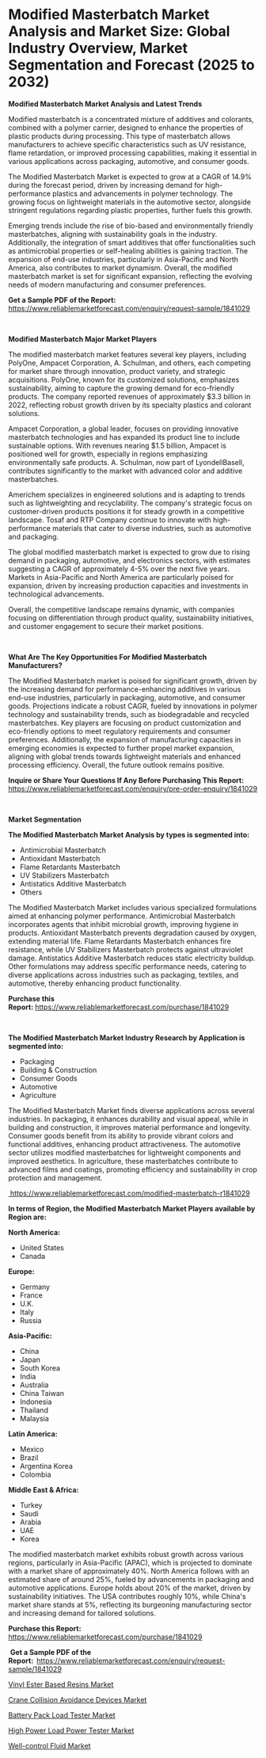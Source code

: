<p><h1>Modified Masterbatch Market Analysis and Market Size: Global Industry Overview, Market Segmentation and Forecast (2025 to 2032)</h1></p><p><strong>Modified Masterbatch Market Analysis and Latest Trends</strong></p>
<p><p>Modified masterbatch is a concentrated mixture of additives and colorants, combined with a polymer carrier, designed to enhance the properties of plastic products during processing. This type of masterbatch allows manufacturers to achieve specific characteristics such as UV resistance, flame retardation, or improved processing capabilities, making it essential in various applications across packaging, automotive, and consumer goods.</p><p>The Modified Masterbatch Market is expected to grow at a CAGR of 14.9% during the forecast period, driven by increasing demand for high-performance plastics and advancements in polymer technology. The growing focus on lightweight materials in the automotive sector, alongside stringent regulations regarding plastic properties, further fuels this growth. </p><p>Emerging trends include the rise of bio-based and environmentally friendly masterbatches, aligning with sustainability goals in the industry. Additionally, the integration of smart additives that offer functionalities such as antimicrobial properties or self-healing abilities is gaining traction. The expansion of end-use industries, particularly in Asia-Pacific and North America, also contributes to market dynamism. Overall, the modified masterbatch market is set for significant expansion, reflecting the evolving needs of modern manufacturing and consumer preferences.</p></p>
<p><strong>Get a Sample PDF of the Report:&nbsp;</strong> <a href="https://www.reliablemarketforecast.com/enquiry/request-sample/1841029?utm_campaign=1897&utm_medium=2&utm_source=Github&utm_content=ia&utm_term=03042025&utm_id=modified-masterbatch">https://www.reliablemarketforecast.com/enquiry/request-sample/1841029</a></p>
<p>&nbsp;</p>
<p><strong>Modified Masterbatch Major Market Players</strong></p>
<p><p>The modified masterbatch market features several key players, including PolyOne, Ampacet Corporation, A. Schulman, and others, each competing for market share through innovation, product variety, and strategic acquisitions. PolyOne, known for its customized solutions, emphasizes sustainability, aiming to capture the growing demand for eco-friendly products. The company reported revenues of approximately $3.3 billion in 2022, reflecting robust growth driven by its specialty plastics and colorant solutions.</p><p>Ampacet Corporation, a global leader, focuses on providing innovative masterbatch technologies and has expanded its product line to include sustainable options. With revenues nearing $1.5 billion, Ampacet is positioned well for growth, especially in regions emphasizing environmentally safe products. A. Schulman, now part of LyondellBasell, contributes significantly to the market with advanced color and additive masterbatches.</p><p>Americhem specializes in engineered solutions and is adapting to trends such as lightweighting and recyclability. The company's strategic focus on customer-driven products positions it for steady growth in a competitive landscape. Tosaf and RTP Company continue to innovate with high-performance materials that cater to diverse industries, such as automotive and packaging.</p><p>The global modified masterbatch market is expected to grow due to rising demand in packaging, automotive, and electronics sectors, with estimates suggesting a CAGR of approximately 4-5% over the next five years. Markets in Asia-Pacific and North America are particularly poised for expansion, driven by increasing production capacities and investments in technological advancements.</p><p>Overall, the competitive landscape remains dynamic, with companies focusing on differentiation through product quality, sustainability initiatives, and customer engagement to secure their market positions.</p></p>
<p>&nbsp;</p>
<p><strong>What Are The Key Opportunities For Modified Masterbatch Manufacturers?</strong></p>
<p><p>The Modified Masterbatch market is poised for significant growth, driven by the increasing demand for performance-enhancing additives in various end-use industries, particularly in packaging, automotive, and consumer goods. Projections indicate a robust CAGR, fueled by innovations in polymer technology and sustainability trends, such as biodegradable and recycled masterbatches. Key players are focusing on product customization and eco-friendly options to meet regulatory requirements and consumer preferences. Additionally, the expansion of manufacturing capacities in emerging economies is expected to further propel market expansion, aligning with global trends towards lightweight materials and enhanced processing efficiency. Overall, the future outlook remains positive.</p></p>
<p><strong>Inquire or Share Your Questions If Any Before Purchasing This Report:</strong> <a href="https://www.reliablemarketforecast.com/enquiry/pre-order-enquiry/1841029?utm_campaign=1897&utm_medium=2&utm_source=Github&utm_content=ia&utm_term=03042025&utm_id=modified-masterbatch">https://www.reliablemarketforecast.com/enquiry/pre-order-enquiry/1841029</a></p>
<p>&nbsp;</p>
<p><strong>Market Segmentation</strong></p>
<p><strong>The Modified Masterbatch Market Analysis by types is segmented into:</strong></p>
<p><ul><li>Antimicrobial Masterbatch</li><li>Antioxidant Masterbatch</li><li>Flame Retardants Masterbatch</li><li>UV Stabilizers Masterbatch</li><li>Antistatics Additive Masterbatch</li><li>Others</li></ul></p>
<p><p>The Modified Masterbatch Market includes various specialized formulations aimed at enhancing polymer performance. Antimicrobial Masterbatch incorporates agents that inhibit microbial growth, improving hygiene in products. Antioxidant Masterbatch prevents degradation caused by oxygen, extending material life. Flame Retardants Masterbatch enhances fire resistance, while UV Stabilizers Masterbatch protects against ultraviolet damage. Antistatics Additive Masterbatch reduces static electricity buildup. Other formulations may address specific performance needs, catering to diverse applications across industries such as packaging, textiles, and automotive, thereby enhancing product functionality.</p></p>
<p><strong>Purchase this Report:&nbsp;</strong><a href="https://www.reliablemarketforecast.com/purchase/1841029?utm_campaign=1897&utm_medium=2&utm_source=Github&utm_content=ia&utm_term=03042025&utm_id=modified-masterbatch">https://www.reliablemarketforecast.com/purchase/1841029</a></p>
<p>&nbsp;</p>
<p><strong>The Modified Masterbatch Market Industry Research by Application is segmented into:</strong></p>
<p><ul><li>Packaging</li><li>Building & Construction</li><li>Consumer Goods</li><li>Automotive</li><li>Agriculture</li></ul></p>
<p><p>The Modified Masterbatch Market finds diverse applications across several industries. In packaging, it enhances durability and visual appeal, while in building and construction, it improves material performance and longevity. Consumer goods benefit from its ability to provide vibrant colors and functional additives, enhancing product attractiveness. The automotive sector utilizes modified masterbatches for lightweight components and improved aesthetics. In agriculture, these masterbatches contribute to advanced films and coatings, promoting efficiency and sustainability in crop protection and management.</p></p>
<p><a href="https://www.reliablemarketforecast.com/modified-masterbatch-r1841029?utm_campaign=1897&utm_medium=2&utm_source=Github&utm_content=ia&utm_term=03042025&utm_id=modified-masterbatch">&nbsp;https://www.reliablemarketforecast.com/modified-masterbatch-r1841029</a></p>
<p><strong>In terms of Region, the Modified Masterbatch Market Players available by Region are:</strong></p>
<p>
    <p> <strong> North America: </strong>
        <ul>
            <li>United States</li>
            <li>Canada</li>
        </ul>
        </p> 
    <p> <strong> Europe: </strong>
        <ul>
            <li>Germany</li>
            <li>France</li>
            <li>U.K.</li>
            <li>Italy</li>
            <li>Russia</li>
        </ul>
        </p> 
    <p> <strong> Asia-Pacific: </strong>
        <ul>
            <li>China</li>
            <li>Japan</li>
            <li>South Korea</li>
            <li>India</li>
            <li>Australia</li>
            <li>China Taiwan</li>
            <li>Indonesia</li>
            <li>Thailand</li>
            <li>Malaysia</li>
        </ul>
        </p> 
    <p> <strong> Latin America: </strong>
        <ul>
            <li>Mexico</li>
            <li>Brazil</li>
            <li>Argentina Korea</li>
            <li>Colombia</li>
        </ul>
        </p> 
    <p> <strong> Middle East & Africa: </strong>
        <ul>
            <li>Turkey</li>
            <li>Saudi</li>
            <li>Arabia</li>
            <li>UAE</li>
            <li>Korea</li>
        </ul>
    </p>
    </p>
<p><p>The modified masterbatch market exhibits robust growth across various regions, particularly in Asia-Pacific (APAC), which is projected to dominate with a market share of approximately 40%. North America follows with an estimated share of around 25%, fueled by advancements in packaging and automotive applications. Europe holds about 20% of the market, driven by sustainability initiatives. The USA contributes roughly 10%, while China's market share stands at 5%, reflecting its burgeoning manufacturing sector and increasing demand for tailored solutions.</p></p>
<p><strong>Purchase this Report: </strong><a href="https://www.reliablemarketforecast.com/purchase/1841029?utm_campaign=1897&utm_medium=2&utm_source=Github&utm_content=ia&utm_term=03042025&utm_id=modified-masterbatch">https://www.reliablemarketforecast.com/purchase/1841029</a></p>
<p>&nbsp;<strong>Get a Sample PDF of the Report:&nbsp;&nbsp;</strong><a href="https://www.reliablemarketforecast.com/enquiry/request-sample/1841029?utm_campaign=1897&utm_medium=2&utm_source=Github&utm_content=ia&utm_term=03042025&utm_id=modified-masterbatch">https://www.reliablemarketforecast.com/enquiry/request-sample/1841029</a></p>
<p><strong></strong></p>
<p><p><a href="https://github.com/gorbaicodaro/Market-Research-Report-List-1/blob/main/vinyl-ester-based-resins-market.md?utm_campaign=1897&utm_medium=2&utm_source=Github&utm_content=ia&utm_term=03042025&utm_id=modified-masterbatch">Vinyl Ester Based Resins Market</a></p><p><a href="https://www.linkedin.com/pulse/trustworthy-market-insights-crane-collision-avoidance-devices-myk5e?utm_campaign=1897&utm_medium=2&utm_source=Github&utm_content=ia&utm_term=03042025&utm_id=modified-masterbatch">Crane Collision Avoidance Devices Market</a></p><p><a href="https://www.linkedin.com/pulse/future-battery-pack-load-tester-market-structural-insights-8olke?utm_campaign=1897&utm_medium=2&utm_source=Github&utm_content=ia&utm_term=03042025&utm_id=modified-masterbatch">Battery Pack Load Tester Market</a></p><p><a href="https://www.linkedin.com/pulse/global-high-power-load-tester-market-analysis-report-encompassing-y0l2e?utm_campaign=1897&utm_medium=2&utm_source=Github&utm_content=ia&utm_term=03042025&utm_id=modified-masterbatch">High Power Load Power Tester Market</a></p><p><a href="https://github.com/tamerlgwilt/Market-Research-Report-List-1/blob/main/well-control-fluid-market.md?utm_campaign=1897&utm_medium=2&utm_source=Github&utm_content=ia&utm_term=03042025&utm_id=modified-masterbatch">Well-control Fluid Market</a></p></p>